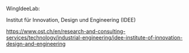 WingIdeeLab:

Institut für Innovation, Design und Engineering (IDEE)

https://www.ost.ch/en/research-and-consulting-services/technology/industrial-engineering/idee-institute-of-innovation-design-and-engineering


